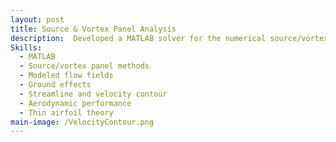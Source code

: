 ```yaml
---
layout: post
title: Source & Vortex Panel Analysis
description:  Developed a MATLAB solver for the numerical source/vortex panel method based on equations from Anderson’s book. The source panel method approximates the flow around an object using discrete panels, while the added vortex approximates circulation, which are essential for modeling nonlinear geometries.
Skills: 
  - MATLAB
  - Source/vortex panel methods
  - Modeled flow fields
  - Ground effects
  - Streamline and velocity contour
  - Aerodynamic performance
  - Thin airfoil theory
main-image: /VelocityContour.png 
---
```

